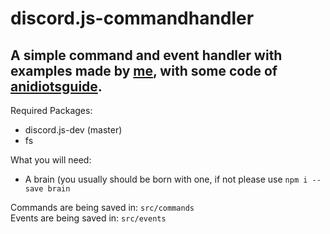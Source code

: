 # discord.js-commandhandler
## A simple command and event handler with examples made by [me](https://github.com/tsuuuuki), with some code of [anidiotsguide](https://anidiotsguide_old.gitbooks.io/discord-js-bot-guide/coding-guides/a-basic-command-handler.html).

Required Packages: 
- discord.js-dev (master)
- fs

What you will need:
- A brain (you usually should be born with one, if not please use `npm i --save brain` 

Commands are being saved in: `src/commands`\
Events are being saved in: `src/events`
